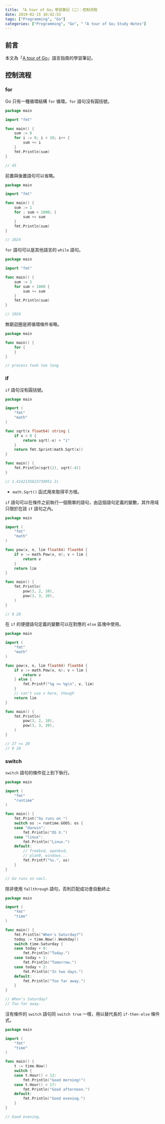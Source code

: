 ```yaml
---
title: 「A tour of Go」學習筆記（二）：控制流程
date: 2019-02-15 10:42:53
tags: ["Programming", "Go"]
categories: ["Programming", "Go", "「A tour of Go」Study Notes"]
---
```


## 前言

本文為「[A tour of Go](https://go-tour-zh-tw.appspot.com/)」語言指南的學習筆記。

## 控制流程

### for

Go 只有一種循環結構 `for` 循環。`for` 語句沒有圓括號。

```go
package main

import "fmt"

func main() {
    sum := 0
    for i := 0; i < 10; i++ {
        sum += i
    }
    fmt.Println(sum)
}

// 45
```

前置與後置語句可以省略。

```go
package main

import "fmt"

func main() {
    sum := 1
    for ; sum < 1000; {
        sum += sum
    }
    fmt.Println(sum)
}

// 1024
```

`for` 語句可以是其他語言的 `while` 語句。

```go
package main

import "fmt"

func main() {
    sum := 1
    for sum < 1000 {
        sum += sum
    }
    fmt.Println(sum)
}

// 1024
```

無窮迴圈是將循環條件省略。

```go
package main

func main() {
    for {
    }
}

// process took too long
```

### if

`if` 語句沒有圓括號。

```go
package main

import (
    "fmt"
    "math"
)

func sqrt(x float64) string {
    if x < 0 {
        return sqrt(-x) + "i"
    }
    return fmt.Sprint(math.Sqrt(x))
}

func main() {
    fmt.Println(sqrt(2), sqrt(-4))
}

// 1.4142135623730951 2i
```

- `math.Sqrt()` 函式用來取得平方根。

`if` 語句可以在條件之前執行一個簡單的語句，由這個語句定義的變數，其作用域只限於在該 `if` 語句之內。

```go
package main

import (
    "fmt"
    "math"
)

func pow(x, n, lim float64) float64 {
    if v := math.Pow(x, n); v < lim {
        return v
    }
    return lim
}

func main() {
    fmt.Println(
        pow(3, 2, 10),
        pow(3, 3, 20),
    )
}

// 9 20
```

在 `if` 的便捷語句定義的變數可以在對應的 `else` 區塊中使用。

```go
package main

import (
    "fmt"
    "math"
)

func pow(x, n, lim float64) float64 {
    if v := math.Pow(x, n); v < lim {
        return v
    } else {
        fmt.Printf("%g >= %g\n", v, lim)
    }
    // can't use v here, though
    return lim
}

func main() {
    fmt.Println(
        pow(3, 2, 10),
        pow(3, 3, 20),
    )
}

// 27 >= 20
// 9 20
```

### switch

`switch` 語句的條件從上到下執行。

```go
package main

import (
    "fmt"
    "runtime"
)

func main() {
    fmt.Print("Go runs on ")
    switch os := runtime.GOOS; os {
    case "darwin":
        fmt.Println("OS X.")
    case "linux":
        fmt.Println("Linux.")
    default:
        // freebsd, openbsd,
        // plan9, windows...
        fmt.Printf("%s.", os)
    }
}

// Go runs on nacl.
```

除非使用 `fallthrough` 語句，否則匹配成功會自動終止

```go
package main

import (
    "fmt"
    "time"
)

func main() {
    fmt.Println("When's Saturday?")
    today := time.Now().Weekday()
    switch time.Saturday {
    case today + 0:
        fmt.Println("Today.")
    case today + 1:
        fmt.Println("Tomorrow.")
    case today + 2:
        fmt.Println("In two days.")
    default:
        fmt.Println("Too far away.")
    }
}

// When's Saturday?
// Too far away.
```

沒有條件的 `switch` 語句同 `switch true` 一樣，用以替代長的 `if-then-else` 條件式。

```go
package main

import (
    "fmt"
    "time"
)

func main() {
    t := time.Now()
    switch {
    case t.Hour() < 12:
        fmt.Println("Good morning!")
    case t.Hour() < 17:
        fmt.Println("Good afternoon.")
    default:
        fmt.Println("Good evening.")
    }
}

// Good evening.
```
